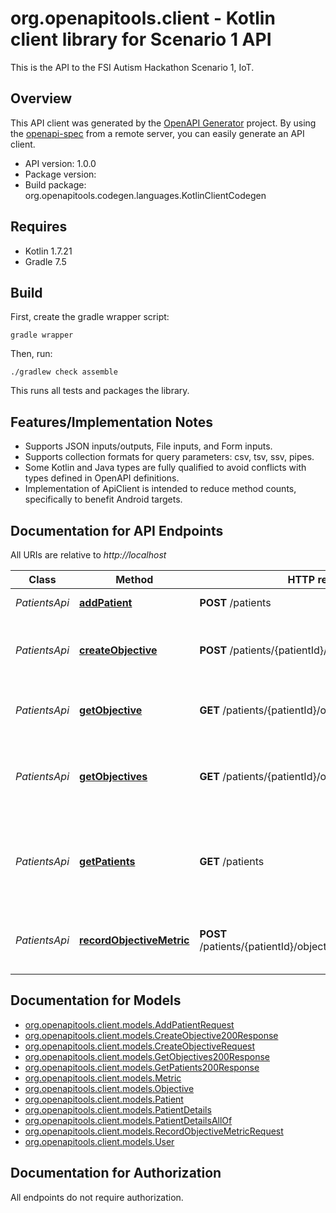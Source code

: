 # org.openapitools.client - Kotlin client library for Scenario 1 API

This is the API to the FSI Autism Hackathon Scenario 1, IoT.

## Overview
This API client was generated by the [OpenAPI Generator](https://openapi-generator.tech) project.  By using the [openapi-spec](https://github.com/OAI/OpenAPI-Specification) from a remote server, you can easily generate an API client.

- API version: 1.0.0
- Package version: 
- Build package: org.openapitools.codegen.languages.KotlinClientCodegen

## Requires

* Kotlin 1.7.21
* Gradle 7.5

## Build

First, create the gradle wrapper script:

```
gradle wrapper
```

Then, run:

```
./gradlew check assemble
```

This runs all tests and packages the library.

## Features/Implementation Notes

* Supports JSON inputs/outputs, File inputs, and Form inputs.
* Supports collection formats for query parameters: csv, tsv, ssv, pipes.
* Some Kotlin and Java types are fully qualified to avoid conflicts with types defined in OpenAPI definitions.
* Implementation of ApiClient is intended to reduce method counts, specifically to benefit Android targets.

<a name="documentation-for-api-endpoints"></a>
## Documentation for API Endpoints

All URIs are relative to *http://localhost*

Class | Method | HTTP request | Description
------------ | ------------- | ------------- | -------------
*PatientsApi* | [**addPatient**](docs/PatientsApi.md#addpatient) | **POST** /patients | Creates a new patient
*PatientsApi* | [**createObjective**](docs/PatientsApi.md#createobjective) | **POST** /patients/{patientId}/objectives | Creates a new objective for the patient
*PatientsApi* | [**getObjective**](docs/PatientsApi.md#getobjective) | **GET** /patients/{patientId}/objectives/{objectiveId} | Retrieves a patient's particular objective
*PatientsApi* | [**getObjectives**](docs/PatientsApi.md#getobjectives) | **GET** /patients/{patientId}/objectives | Retrieves a list of all the patient's current objectives
*PatientsApi* | [**getPatients**](docs/PatientsApi.md#getpatients) | **GET** /patients | Returns a list of patients, ordered by surname, then first name
*PatientsApi* | [**recordObjectiveMetric**](docs/PatientsApi.md#recordobjectivemetric) | **POST** /patients/{patientId}/objectives/{objectiveId}/record | Records a new count for the patient's objective


<a name="documentation-for-models"></a>
## Documentation for Models

 - [org.openapitools.client.models.AddPatientRequest](docs/AddPatientRequest.md)
 - [org.openapitools.client.models.CreateObjective200Response](docs/CreateObjective200Response.md)
 - [org.openapitools.client.models.CreateObjectiveRequest](docs/CreateObjectiveRequest.md)
 - [org.openapitools.client.models.GetObjectives200Response](docs/GetObjectives200Response.md)
 - [org.openapitools.client.models.GetPatients200Response](docs/GetPatients200Response.md)
 - [org.openapitools.client.models.Metric](docs/Metric.md)
 - [org.openapitools.client.models.Objective](docs/Objective.md)
 - [org.openapitools.client.models.Patient](docs/Patient.md)
 - [org.openapitools.client.models.PatientDetails](docs/PatientDetails.md)
 - [org.openapitools.client.models.PatientDetailsAllOf](docs/PatientDetailsAllOf.md)
 - [org.openapitools.client.models.RecordObjectiveMetricRequest](docs/RecordObjectiveMetricRequest.md)
 - [org.openapitools.client.models.User](docs/User.md)


<a name="documentation-for-authorization"></a>
## Documentation for Authorization

All endpoints do not require authorization.

